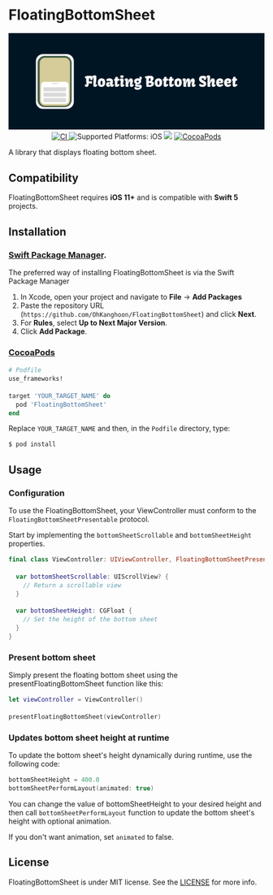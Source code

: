 # FloatingBottomSheet

<p align="center">
  <img src="assets/logo.png" alt="Logo" />
  <br />
  <a href="https://github.com/OhKanghoon/FloatingBottomSheet/actions" target="_blank">
    <img alt="CI" src="https://github.com/OhKanghoon/FloatingBottomSheet/workflows/CI/badge.svg">
  </a>
  <img src="https://img.shields.io/badge/platforms-iOS-333333.svg" alt="Supported Platforms: iOS" />
  <a href="https://github.com/apple/swift-package-manager" alt="FloatingBottomSheet on Swift Package Manager" title="FloatingBottomSheet on Swift Package Manager"><img src="https://img.shields.io/badge/Swift%20Package%20Manager-compatible-brightgreen.svg" /></a>
  <a href="https://cocoapods.org/pods/FloatingBottomSheet" target="_blank">
    <img alt="CocoaPods" src="http://img.shields.io/cocoapods/v/FloatingBottomSheet">
  </a>
</p>


A library that displays floating bottom sheet.

## Compatibility

FloatingBottomSheet requires **iOS 11+** and is compatible with **Swift 5** projects.

## Installation

### [Swift Package Manager](https://swift.org/package-manager).

The preferred way of installing FloatingBottomSheet is via the Swift Package Manager

1. In Xcode, open your project and navigate to **File** → **Add Packages**
2. Paste the repository URL (`https://github.com/OhKanghoon/FloatingBottomSheet`) and click **Next**.
3. For **Rules**, select **Up to Next Major Version**.
4. Click **Add Package**.


### [CocoaPods](https://guides.cocoapods.org/using/using-cocoapods.html)

```ruby
# Podfile
use_frameworks!

target 'YOUR_TARGET_NAME' do
  pod 'FloatingBottomSheet'
end
```

Replace `YOUR_TARGET_NAME` and then, in the `Podfile` directory, type:

```bash
$ pod install
```

## Usage

### Configuration

To use the FloatingBottomSheet, your ViewController must conform to the `FloatingBottomSheetPresentable` protocol.

Start by implementing the `bottomSheetScrollable` and `bottomSheetHeight` properties. 

```swift
final class ViewController: UIViewController, FloatingBottomSheetPresentable {
  
  var bottomSheetScrollable: UIScrollView? { 
    // Return a scrollable view
  }
    
  var bottomSheetHeight: CGFloat { 
    // Set the height of the bottom sheet
  }
}
```

### Present bottom sheet

Simply present the floating bottom sheet using the presentFloatingBottomSheet function like this:

```swift
let viewController = ViewController()

presentFloatingBottomSheet(viewController)
```

### Updates bottom sheet height at runtime

To update the bottom sheet's height dynamically during runtime, use the following code:

```swift
bottomSheetHeight = 400.0
bottomSheetPerformLayout(animated: true)
```

You can change the value of bottomSheetHeight to your desired height 
and then call `bottomSheetPerformLayout` function to update the bottom sheet's height with optional animation. 

If you don't want animation, set `animated` to false. 

## License

FloatingBottomSheet is under MIT license. See the [LICENSE](https://github.com/OhKanghoon/FloatingBottomSheet/blob/main/LICENSE) for more info.

